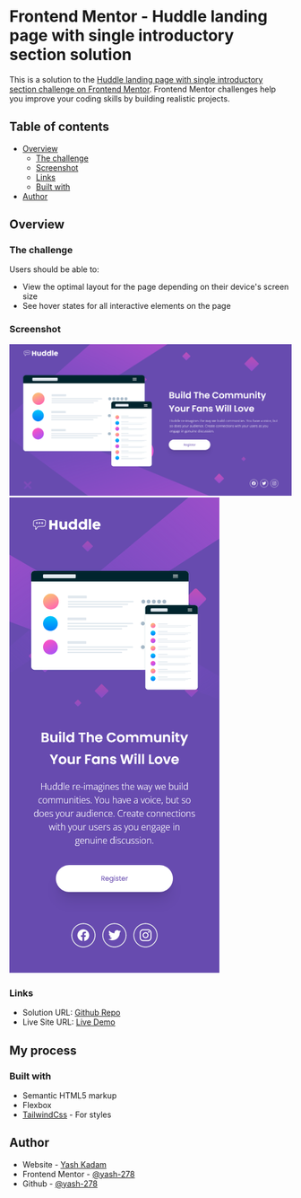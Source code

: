 # Frontend Mentor - Huddle landing page with single introductory section solution

This is a solution to the [Huddle landing page with single introductory section challenge on Frontend Mentor](https://www.frontendmentor.io/challenges/huddle-landing-page-with-a-single-introductory-section-B_2Wvxgi0). Frontend Mentor challenges help you improve your coding skills by building realistic projects.

## Table of contents

- [Overview](#overview)
  - [The challenge](#the-challenge)
  - [Screenshot](#screenshot)
  - [Links](#links)
  - [Built with](#built-with)
- [Author](#author)

## Overview

### The challenge

Users should be able to:

- View the optimal layout for the page depending on their device's screen size
- See hover states for all interactive elements on the page

### Screenshot

![Desktop](./completedDesigns/desktop.png)
![Mobile](./completedDesigns/mobile.png)

### Links

- Solution URL: [Github Repo](https://github.com/yash-278/Frontend-Mentor-Challenges/tree/main/Huddle-Landing-Page-With-Single-Introductory-Section)
- Live Site URL: [Live Demo](https://yash-278.github.io/Frontend-Mentor-Challenges/Huddle-Landing-Page-With-Single-Introductory-Section/index.html)

## My process

### Built with

- Semantic HTML5 markup
- Flexbox
- [TailwindCss](https://tailwindcss.com/) - For styles

## Author

- Website - [Yash Kadam](https://www.yashkadam.cf)
- Frontend Mentor - [@yash-278](https://www.frontendmentor.io/profile/yash-278)
- Github - [@yash-278](https://github.com/yash-278)
